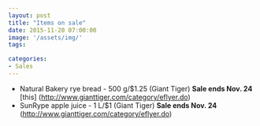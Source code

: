 ```yaml
---
layout: post
title: "Items on sale"
date: 2015-11-20 07:00:00
image: '/assets/img/'
tags:

categories:
- Sales
---
```




- Natural Bakery rye bread - 500 g/$1.25 (Giant Tiger) **Sale ends Nov. 24** [this] (http://www.gianttiger.com/category/eflyer.do)
- SunRype apple juice - 1 L/$1 (Giant Tiger) **Sale ends Nov. 24** (http://www.gianttiger.com/category/eflyer.do)



<!-- Links can also be added. Like [this](http://google.ca).-->


